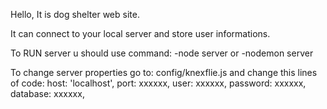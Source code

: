 Hello,
It is dog shelter web site. 

It can connect to your local server and store user informations.

To RUN server u should use command:
-node server
or
-nodemon server

To change server properties go to: config/knexflie.js and change this lines of code:
    host: 'localhost',
    port: xxxxxx,
    user: xxxxxx,
    password: xxxxxx,
    database: xxxxxx,
